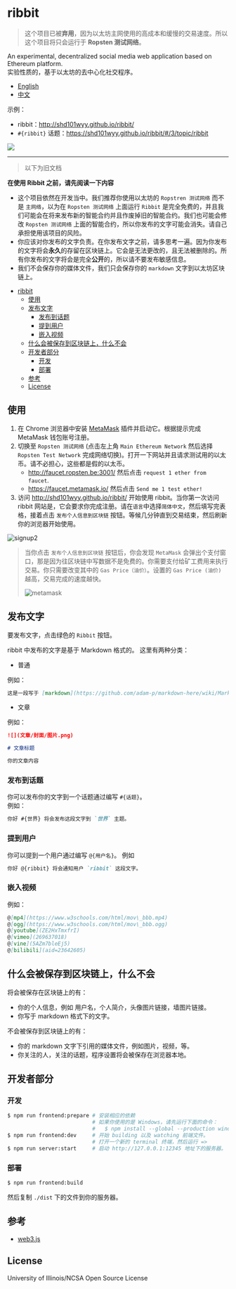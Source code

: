 # ribbit

> 这个项目已被**弃用**，因为以太坊主网使用的高成本和缓慢的交易速度。所以这个项目将只会运行于 **Ropsten 测试网络**。

An experimental, decentralized social media web application based on Ethereum platform.  
实验性质的，基于以太坊的去中心化社交程序。

* [English](./README.md)
* [中文](./README_CN.md)

示例：
* ribbit：http://shd101wyy.github.io/ribbit/
* `#{ribbit}` 话题：https://shd101wyy.github.io/ribbit/#/3/topic/ribbit

![](https://user-images.githubusercontent.com/1908863/39964117-8880667c-5642-11e8-956e-ea8210aaaf07.PNG)


---

> 以下为旧文档


**在使用 Ribbit 之前，请先阅读一下内容** 

* 这个项目依然在开发当中。我们推荐你使用以太坊的 `Ropstren 测试网络` 而不是 `主网络`，以为在 `Ropsten 测试网络` 上面运行 `Ribbit` 是完全免费的，并且我们可能会在将来发布新的智能合约并且作废掉旧的智能合约。我们也可能会修改 `Ropsten 测试网络` 上面的智能合约，所以你发布的文字可能会消失。请自己承担使用该项目的风险。
* 你应该对你发布的文字负责。在你发布文字之前，请多思考一遍。因为你发布的文字将会**永久**的存留在区块链上。它会是无法更改的，且无法被删除的。所有你发布的文字将会是完全**公开**的，所以请不要发布敏感信息。
* 我们不会保存你的媒体文件，我们只会保存你的 `markdown` 文字到以太坊区块链上。

<!-- @import "[TOC]" {cmd="toc" depthFrom=1 depthTo=6 orderedList=false} -->

<!-- code_chunk_output -->

* [ribbit](#ribbit)
	* [使用](#使用)
	* [发布文字](#发布文字)
		* [发布到话题](#发布到话题)
		* [提到用户](#提到用户)
		* [嵌入视频](#嵌入视频)
	* [什么会被保存到区块链上，什么不会](#什么会被保存到区块链上什么不会)
	* [开发者部分](#开发者部分)
		* [开发](#开发)
		* [部署](#部署)
	* [参考](#参考)
	* [License](#license)

<!-- /code_chunk_output -->

## 使用

1.  在 Chrome 浏览器中安装 [MetaMask](https://metamask.io/) 插件并启动它。根据提示完成 MetaMask 钱包账号注册。
2.  切换至 `Ropsten 测试网络` (点击左上角 `Main Ethereum Network` 然后选择 `Ropsten Test Network` 完成网络切换)。打开一下网站并且请求测试用的以太币。请不必担心，这些都是假的以太币。
	* http://faucet.ropsten.be:3001/ 然后点击 `request 1 ether from faucet`.
	* https://faucet.metamask.io/ 然后点击 `Send me 1 test ether!`
3.  访问 http://shd101wyy.github.io/ribbit/ 开始使用 ribbit。当你第一次访问 ribbit 网站是，它会要求你完成注册。请在`语言`中选择`简体中文`，然后填写完表格，接着点击 `发布个人信息到区块链` 按钮。等候几分钟直到交易结束，然后刷新你的浏览器开始使用。

![signup2](https://user-images.githubusercontent.com/1908863/40032257-f3ad625c-57b8-11e8-93ab-4a8e8272bcb0.PNG)


> 当你点击 `发布个人信息到区块链` 按钮后，你会发现 `MetaMask` 会弹出个支付窗口，那是因为往区块链中写数据不是免费的。你需要支付给矿工费用来执行交易。你只需要改变其中的 `Gas Price（油价）`。设置的 `Gas Price (油价)` 越高，交易完成的速度越快。
> 
> ![metamask](https://user-images.githubusercontent.com/1908863/40032235-e3bf72fe-57b8-11e8-894a-6bfea9e39c3b.PNG)

## 发布文字

要发布文字，点击绿色的 `Ribbit` 按钮。

ribbit 中发布的文字是基于 Markdown 格式的。
这里有两种分类：

* 普通

例如：

```markdown
这是一段写于 [markdown](https://github.com/adam-p/markdown-here/wiki/Markdown-Cheatsheet) 的普通文字。
```

* 文章

例如：

```markdown
![](文章/封面/图片.png)

# 文章标题

你的文章内容
```

### 发布到话题

你可以发布你的文字到一个话题通过编写 `#{话题}`。  
例如：  

```markdown
你好 #{世界} 将会发布这段文字到 `世界` 主题。
```

### 提到用户

你可以提到一个用户通过编写 `@{用户名}`。
例如

```markdown
你好 @{ribbit} 将会通知用户 `ribbit` 这段文字。
```

### 嵌入视频

例如： 

```markdown
@[mp4](https://www.w3schools.com/html/mov\_bbb.mp4)
@[ogg](https://www.w3schools.com/html/mov\_bbb.ogg)
@[youtube](ZE2HxTmxfrI)
@[vimeo](269637018)
@[vine](5AZm7bleEj5)
@[bilibili](aid=23642605)
```

## 什么会被保存到区块链上，什么不会

将会被保存在区块链上的有：
* 你的个人信息，例如 用户名，个人简介，头像图片链接，墙图片链接。
* 你写于 markdown 格式下的文字。

不会被保存到区块链上的有：
* 你的 markdown 文字下引用的媒体文件，例如图片，视频，等。
* 你关注的人，关注的话题，程序设置将会被保存在浏览器本地。

## 开发者部分

### 开发

```bash
$ npm run frontend:prepare # 安装相应的依赖
                           # 如果你使用的是 Windows，请先运行下面的命令：
                           #   $ npm install --global --production windows-build-tools
$ npm run frontend:dev     # 开始 building 以及 watching 前端文件。
                           # 打开一个新的 terminal 终端，然后运行 =>
$ npm run server:start     # 启动 http://127.0.0.1:12345 地址下的服务器。
```

### 部署

```bash
$ npm run frontend:build
```

然后复制 `./dist` 下的文件到你的服务器。

## 参考

* [web3.js](https://web3js.readthedocs.io/en/1.0/)


## License 

University of Illinois/NCSA
Open Source License
